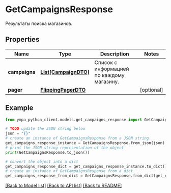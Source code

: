 # GetCampaignsResponse

Результаты поиска магазинов.

## Properties

Name | Type | Description | Notes
------------ | ------------- | ------------- | -------------
**campaigns** | [**List[CampaignDTO]**](CampaignDTO.md) | Список с информацией по каждому магазину. | 
**pager** | [**FlippingPagerDTO**](FlippingPagerDTO.md) |  | [optional] 

## Example

```python
from ympa_python_client.models.get_campaigns_response import GetCampaignsResponse

# TODO update the JSON string below
json = "{}"
# create an instance of GetCampaignsResponse from a JSON string
get_campaigns_response_instance = GetCampaignsResponse.from_json(json)
# print the JSON string representation of the object
print(GetCampaignsResponse.to_json())

# convert the object into a dict
get_campaigns_response_dict = get_campaigns_response_instance.to_dict()
# create an instance of GetCampaignsResponse from a dict
get_campaigns_response_from_dict = GetCampaignsResponse.from_dict(get_campaigns_response_dict)
```
[[Back to Model list]](../README.md#documentation-for-models) [[Back to API list]](../README.md#documentation-for-api-endpoints) [[Back to README]](../README.md)



